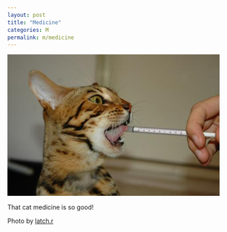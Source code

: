 ```yaml
---
layout: post
title: "Medicine"
categories: M
permalink: m/medicine
---
```


<img src="/images/m/medicine.jpg">

That cat medicine is so good!

Photo by <a href="http://www.flickr.com/photos/lachlanrogers/3062745889/">latch.r</a>